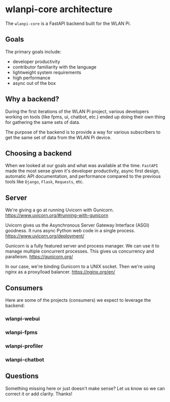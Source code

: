 # wlanpi-core architecture

The `wlanpi-core` is a FastAPI backend built for the WLAN Pi.

## Goals

The primary goals include:

- developer productivity
- contributor familiarity with the language
- lightweight system requirements
- high performance
- async out of the box

## Why a backend?

During the first iterations of the WLAN Pi project, various developers working on tools (like fpms, ui, chatbot, etc.) ended up doing their own thing for gathering the same sets of data.

The purpose of the backend is to provide a way for various subscribers to get the same set of data from the WLAN Pi device.

## Choosing a backend

When we looked at our goals and what was available at the time. `FastAPI` made the most sense given it's developer productivity, async first design, automatic API documentation, and performance compared to the previous tools like `Django`, `Flask`, `Requests`, etc.

## Server

We're giving a go at running Uvicorn with Gunicorn. https://www.uvicorn.org/#running-with-gunicorn

Uvicorn gives us the Asynchronous Server Gateway Interface (ASGI) goodness. It runs async Python web code in a single process. https://www.uvicorn.org/deployment/

Gunicorn is a fully featured server and process manager. We can use it to manage multiple concurrent processes. This gives us concurrency and paralleism. https://gunicorn.org/

In our case, we're binding Gunicorn to a UNIX socket. Then we're using nginx as a proxy/load balancer. https://nginx.org/en/

## Consumers

Here are some of the projects (consumers) we expect to leverage the backend:

### wlanpi-webui

### wlanpi-fpms

### wlanpi-profiler

### wlanpi-chatbot

## Questions

Something missing here or just doesn't make sense? Let us know so we can correct it or add clarity. Thanks!
